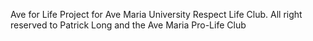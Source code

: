Ave for Life Project for Ave Maria University Respect Life Club. 
All right reserved to Patrick Long and the Ave Maria Pro-Life Club
